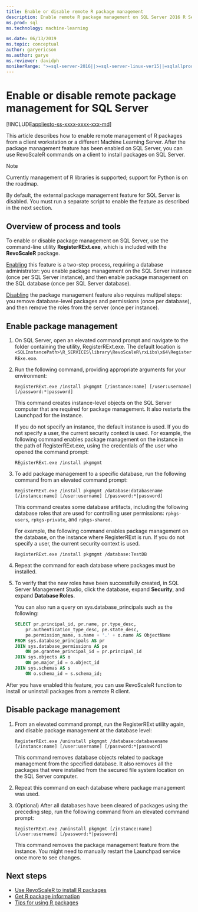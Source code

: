 ```yaml
---
title: Enable or disable remote R package management
description: Enable remote R package management on SQL Server 2016 R Services or SQL Server Machine Learning Services (In-Database)
ms.prod: sql
ms.technology: machine-learning

ms.date: 06/13/2019
ms.topic: conceptual
author: garyericson
ms.author: garye
ms.reviewer: davidph
monikerRange: ">=sql-server-2016||>=sql-server-linux-ver15||=sqlallproducts-allversions"
---
```

# Enable or disable remote package management for SQL Server
[!INCLUDE[appliesto-ss-xxxx-xxxx-xxx-md](../../includes/appliesto-ss-xxxx-xxxx-xxx-md.md)]

This article describes how to enable remote management of R packages from a client workstation or a different Machine Learning Server. After the package management feature has been enabled on SQL Server, you can use RevoScaleR commands on a client to install packages on SQL Server.

> [!NOTE]
> Currently management of R libraries is supported; support for Python is on the roadmap.

By default, the external package management feature for SQL Server is disabled. You must run a separate script to enable the feature as described in the next section.

## Overview of process and tools

To enable or disable package management on SQL Server, use the command-line utility **RegisterRExt.exe**, which is included with the **RevoScaleR** package.

[Enabling](#bkmk_enable) this feature is a two-step process, requiring a database administrator: you enable package management on the SQL Server instance (once per SQL Server instance), and then enable package management on the SQL database (once per SQL Server database).

[Disabling](#bkmk_disable) the package management feature also requires multipel steps: you remove database-level packages and permissions (once per database), and then remove the roles from the server (once per instance).

## <a name="bkmk_enable"></a> Enable package management

1. On SQL Server, open an elevated command prompt and navigate to the folder containing the utility, RegisterRExt.exe. The default location is `<SQLInstancePath>\R_SERVICES\library\RevoScaleR\rxLibs\x64\RegisterRExe.exe`.

2. Run the following command, providing appropriate arguments for your environment:

    `RegisterRExt.exe /install pkgmgmt [/instance:name] [/user:username] [/password:*|password]`

    This command creates instance-level objects on the SQL Server computer that are required for package management. It also restarts the Launchpad for the instance.

    If you do not specify an instance, the default instance is used. If you do not specify a user, the current security context is used. For example, the following command enables package management on the instance in the path of RegisterRExt.exe, using the credentials of the user who opened the command prompt:

    `REgisterRExt.exe /install pkgmgmt`

3. To add package management to a specific database, run the following command from an elevated command prompt:

    `RegisterRExt.exe /install pkgmgmt /database:databasename [/instance:name] [/user:username] [/password:*|password]`
   
    This command creates some database artifacts, including the following database roles that are used for controlling user permissions: `rpkgs-users`, `rpkgs-private`, and `rpkgs-shared`.

    For example, the following command enables package management on the database, on the instance where RegisterRExt is run. If you do not specify a user, the current security context is used.

    `RegisterRExt.exe /install pkgmgmt /database:TestDB`

4. Repeat the command for each database where packages must be installed.

5. To verify that the new roles have been successfully created, in SQL Server Management Studio, click the database, expand **Security**, and expand **Database Roles**.

    You can also run a query on sys.database_principals such as the following:

    ```sql
    SELECT pr.principal_id, pr.name, pr.type_desc,   
        pr.authentication_type_desc, pe.state_desc,   
        pe.permission_name, s.name + '.' + o.name AS ObjectName  
    FROM sys.database_principals AS pr  
    JOIN sys.database_permissions AS pe  
        ON pe.grantee_principal_id = pr.principal_id  
    JOIN sys.objects AS o  
        ON pe.major_id = o.object_id  
    JOIN sys.schemas AS s  
        ON o.schema_id = s.schema_id;
    ```

After you have enabled this feature, you can use RevoScaleR function to install or uninstall packages from a remote R client.

## <a name="bkmk_disable"></a> Disable package management

1. From an elevated command prompt, run the RegisterRExt utility again, and disable package management at the database level:

    `RegisterRExt.exe /uninstall pkgmgmt /database:databasename [/instance:name] [/user:username] [/password:*|password]`

    This command removes database objects related to package management from the specified database. It also removes all the packages that were installed from the secured file system location on the SQL Server computer.

2. Repeat this command on each database where package management was used.

3.  (Optional) After all databases have been cleared of packages using the preceding step, run the following command from an elevated command prompt:

    `RegisterRExt.exe /uninstall pkgmgmt [/instance:name] [/user:username] [/password:*|password]`

    This command removes the package management feature from the instance. You might need to manually restart the Launchpad service once more to see changes.

## Next steps

+ [Use RevoScaleR to install R packages](install-r-packages-with-revoscaler.md)
+ [Get R package information](r-package-information.md)
+ [Tips for using R packages](tips-for-using-r-packages.md)

